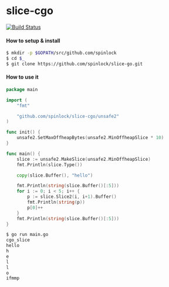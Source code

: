 # slice-cgo
[![Build Status](https://travis-ci.org/spinlock/slice-cgo.svg)](https://travis-ci.org/spinlock/slice-cgo)

#### How to setup & install
```bash
$ mkdir -p $GOPATH/src/github.com/spinlock
$ cd $_
$ git clone https://github.com/spinlock/slice-go.git
```

#### How to use it

```go
package main

import (
    "fmt"

    "github.com/spinlock/slice-cgo/unsafe2"
)

func init() {
    unsafe2.SetMaxOffheapBytes(unsafe2.MinOffheapSlice * 10)
}

func main() {
    slice := unsafe2.MakeSlice(unsafe2.MinOffheapSlice)
    fmt.Println(slice.Type())

    copy(slice.Buffer(), "hello")

    fmt.Println(string(slice.Buffer()[:5]))
    for i := 0; i < 5; i++ {
        p := slice.Slice2(i, i+1).Buffer()
        fmt.Println(string(p))
        p[0]++
    }
    fmt.Println(string(slice.Buffer()[:5]))
}
```

```bash
$ go run main.go
cgo_slice
hello
h
e
l
l
o
ifmmp
```

